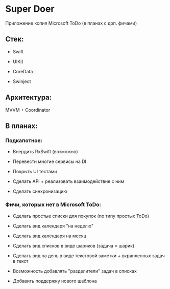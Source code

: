 #  Super Doer

Приложение копия Microsoft ToDo (в планах с доп. фичами)

## Стек:
- Swift
- UIKit

- CoreData
- Swinject


## Архитектура:
MVVM + Coordinator


## В планах:
### Подкапотное: 
- Внердить RxSwift (возможно)
- Перевести многие сервисы на DI
- Покрыть UI тестами

- Сделать API + реализовать взаимодействие с ним
- Сделать синхронизацию


### Фичи, которых нет в Microsoft ToDo:
- Сделать простые списки для покупок (по типу простых ToDo)
- Сделать вид календаря "на неделю"
- Сделать вид календаря на месяц
- Сделать вид списков в виде шариков (задача = шарик)
- Сделать вид на день в виде текстовой заметки + вкрапленных задач в текст

- Возможность добавлять "разделители" задач в списках

- Добавить поддержку нового шаблона
